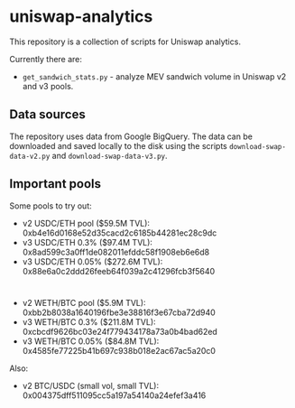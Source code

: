 # uniswap-analytics

This repository is a collection of scripts for Uniswap analytics.

Currently there are:
* `get_sandwich_stats.py` - analyze MEV sandwich volume in Uniswap v2 and v3 pools.

## Data sources

The repository uses data from Google BigQuery.
The data can be downloaded and saved locally to the disk using the scripts `download-swap-data-v2.py` and `download-swap-data-v3.py`.

## Important pools

Some pools to try out:

 * v2 USDC/ETH pool ($59.5M TVL):   0xb4e16d0168e52d35cacd2c6185b44281ec28c9dc
 * v3 USDC/ETH 0.3% ($97.4M TVL):   0x8ad599c3a0ff1de082011efddc58f1908eb6e6d8
 * v3 USDC/ETH 0.05% ($272.6M TVL): 0x88e6a0c2ddd26feeb64f039a2c41296fcb3f5640
#
 * v2 WETH/BTC pool ($5.9M TVL):    0xbb2b8038a1640196fbe3e38816f3e67cba72d940
 * v3 WETH/BTC 0.3% ($211.8M TVL):  0xcbcdf9626bc03e24f779434178a73a0b4bad62ed
 * v3 WETH/BTC 0.05% ($84.8M TVL):  0x4585fe77225b41b697c938b018e2ac67ac5a20c0

Also:
* v2 BTC/USDC (small vol, small TVL): 0x004375dff511095cc5a197a54140a24efef3a416
